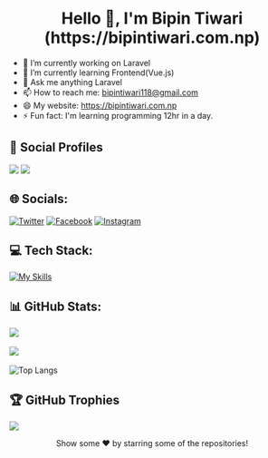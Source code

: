 <h1 align="center">Hello 👋, I'm Bipin Tiwari (https://bipintiwari.com.np) </h1>

- 🔭 I’m currently working on Laravel
- 🌱 I’m currently learning Frontend(Vue.js)
- 💬 Ask me anything Laravel 
- 📫 How to reach me: bipintiwari118@gmail.com
- 😄 My website: https://bipintiwari.com.np
- ⚡ Fun fact: I'm learning programming 12hr in a day.


## 👨 Social Profiles
![](https://img.shields.io/github/followers/bipintiwari118?color=%23001e96&label=Follow&style=plastic)  ![](https://img.shields.io/github/stars/bipintiwari118?affiliations=OWNER%2CCOLLABORATOR&color=%23968700&label=Stars&style=plastic)  
## 🌐 Socials:
[![Twitter](https://img.shields.io/badge/Twitter-%231DA1F2.svg?logo=Twitter&logoColor=white)](https://twitter.com/BipenBunny) [![Facebook](https://img.shields.io/badge/Facebook-%231877F2.svg?logo=Facebook&logoColor=white)](https://facebook.com/Bipen.Tiwari.7) [![Instagram](https://img.shields.io/badge/Instagram-%23E4405F.svg?logo=Instagram&logoColor=white)](https://instagram.com/Bipen.Tiwari.7) 

## 💻 Tech Stack:
[![My Skills](https://skillicons.dev/icons?i=laravel,php,github,git,postman,javascript,html,css,jquery,vuejs)](https://skillicons.dev)   
## 📊 GitHub Stats:
![](https://github-readme-stats.vercel.app/api?username=bipintiwari118&theme=dark&hide_border=false&include_all_commits=true&count_private=true)<br/><br/>
![](https://github-readme-streak-stats.herokuapp.com/?user=bipintiwari118&theme=dark&hide_border=false)<br/><br>
![Top Langs](https://github-readme-stats.vercel.app/api/top-langs/?username=bipintiwari118&theme=dark)

## 🏆 GitHub Trophies
![](https://github-profile-trophy.vercel.app/?username=bipintiwari118&theme=nord&no-bg=false&no-frame=false&margin-h=4&margin-w=23)


<div align="center">Show some ❤️ by starring some of the repositories!</div>

